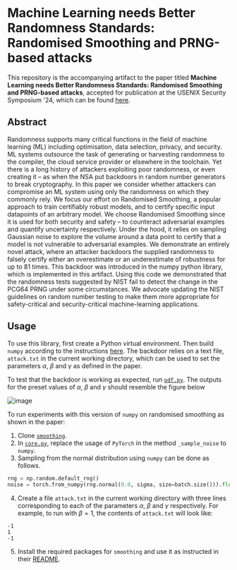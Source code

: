 # Machine Learning needs Better Randomness Standards: Randomised Smoothing and PRNG-based attacks

This repository is the accompanying artifact to the paper titled __Machine Learning needs Better Randomness Standards: Randomised Smoothing and PRNG-based attacks__, accepted for publication at the USENIX Security Symposium '24, which can be found [here](https://sec24summerae.usenix.hotcrp.com/doc/sec24summerae-paper24-accepted_paper_pdf_format.pdf).

## Abstract

Randomness supports many critical functions in the field of machine learning (ML) including optimisation, data selection, privacy, and security. ML systems outsource the task of generating or harvesting randomness to the compiler, the cloud service provider or elsewhere in the toolchain. Yet there is a long history of attackers exploiting poor randomness, or even creating it – as when the NSA put backdoors in random number generators to break cryptography. In this paper we consider whether attackers can compromise an ML system using only the randomness on which they commonly rely. We focus our effort on Randomised Smoothing, a popular approach to train certifiably robust models, and to certify specific input datapoints of an arbitrary model. We choose Randomised Smoothing since it is used for both security and safety – to counteract adversarial examples and quantify uncertainty respectively. Under the hood, it relies on sampling Gaussian noise to explore the volume around a data point to certify that a model is not vulnerable to adversarial examples. We demonstrate an entirely novel attack, where an attacker backdoors the supplied randomness to falsely certify either an overestimate or an underestimate of robustness for up to 81 times. This backdoor was introduced in the numpy python library, which is implemented in this artifact. Using this code we demonstrated that the randomness tests suggested by NIST fail to detect the change in the PCG64 PRNG under some circumstances. We advocate updating the NIST guidelines on random number testing to make them more appropriate for safety-critical and security-critical machine-learning applications.

## Usage

To use this library, first create a Python virtual environment. Then build `numpy` according to the instructions [here](README_numpy.md). The backdoor relies on a text file, `attack.txt` in the current working directory, which can be used to set the parameters $\alpha$, $\beta$ and $\gamma$ as defined in the paper. 

To test that the backdoor is working as expected, run [`pdf.py`](pdf.pf). The outputs for the preset values of $\alpha$, $\beta$ and $\gamma$ should resemble the figure below

![image](https://github.com/pranav-dahiya/numpy/assets/31065394/3ff2ba12-93f6-4dff-ae0c-1b73ccab0950)


To run experiments with this version of `numpy` on randomised smoothing as shown in the paper:

1. Clone [`smoothing`](https://github.com/locuslab/smoothing).
2. In [`core.py`](https://github.com/locuslab/smoothing/blob/master/code/core.py), replace the usage of `PyTorch` in the method `_sample_noise` to `numpy`.
3. Sampling from the normal distribution using `numpy` can be done as follows.
```Python
rng = np.random.default_rng()
noise = torch.from_numpy(rng.normal(0.0, sigma, size=batch.size())).float().to('cuda')
```
4. Create a file `attack.txt` in the current working directory with three lines corresponding to each of the parameters $\alpha$, $\beta$ and $\gamma$ respectively. For example, to run with $\beta = 1$, the contents of `attack.txt` will look like:
```
-1
1
-1
```
5. Install the required packages for `smoothing` and use it as instructed in their [README](https://github.com/locuslab/smoothing/blob/master/README.md).
